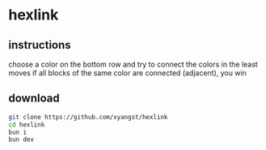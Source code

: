 # hexlink

## instructions
choose a color on the bottom row and try to connect the colors in the least moves
if all blocks of the same color are connected (adjacent), you win

## download
```sh
git clone https://github.com/xyangst/hexlink
cd hexlink
bun i
bun dev
```
